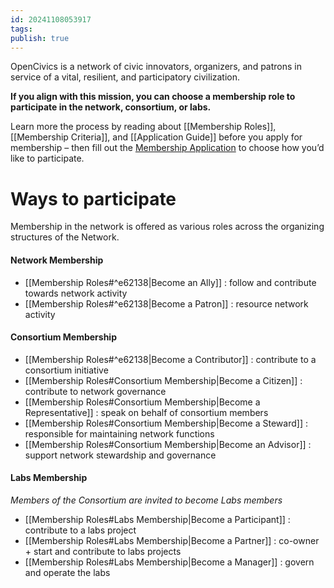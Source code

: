 ```yaml
---
id: 20241108053917
tags: 
publish: true
---
```

OpenCivics is a network of civic innovators, organizers, and patrons in service of a vital, resilient, and participatory civilization.

**If you align with this mission, you can choose a membership role to participate in the network, consortium, or labs.**

Learn more the process by reading about [[Membership Roles]], [[Membership Criteria]], and [[Application Guide]] before you apply for membership – then fill out the [Membership Application](http://go.opencivics.co/application) to choose how you’d like to participate.

# Ways to participate

Membership in the network is offered as various roles across the organizing structures of the Network.

#### Network Membership

- [[Membership Roles#^e62138|Become an Ally]] : follow and contribute towards network activity
- [[Membership Roles#^e62138|Become a Patron]] : resource network activity

#### Consortium Membership

- [[Membership Roles#^e62138|Become a Contributor]] : contribute to a consortium initiative
- [[Membership Roles#Consortium Membership|Become a Citizen]] : contribute to network governance
- [[Membership Roles#Consortium Membership|Become a Representative]] : speak on behalf of consortium members
- [[Membership Roles#Consortium Membership|Become a Steward]] : responsible for maintaining network functions
- [[Membership Roles#Consortium Membership|Become an Advisor]] : support network stewardship and governance

#### Labs Membership

*Members of the Consortium are invited to become Labs members*

- [[Membership Roles#Labs Membership|Become a Participant]] : contribute to a labs project
- [[Membership Roles#Labs Membership|Become a Partner]] : co-owner + start and contribute to labs projects
- [[Membership Roles#Labs Membership|Become a Manager]] : govern and operate the labs

